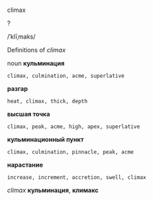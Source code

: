 climax

?

/ˈklīˌmaks/

Definitions of _climax_

noun
**кульминация**

    climax, culmination, acme, superlative
**разгар**

    heat, climax, thick, depth
**высшая точка**

    climax, peak, acme, high, apex, superlative
**кульминационный пункт**

    climax, culmination, pinnacle, peak, acme
**нарастание**

    increase, increment, accretion, swell, climax

_climax_
**кульминация**, **климакс**